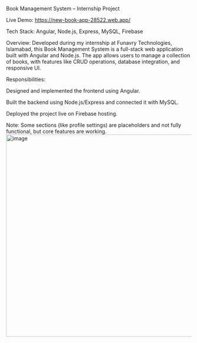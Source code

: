 Book Management System – Internship Project

Live Demo: https://new-book-app-28522.web.app/

Tech Stack: Angular, Node.js, Express, MySQL, Firebase

Overview:
Developed during my internship at Funavry Technologies, Islamabad, this Book Management System is a full-stack web application built with Angular and Node.js. The app allows users to manage a collection of books, with features like CRUD operations, database integration, and responsive UI.

Responsibilities:

Designed and implemented the frontend using Angular.

Built the backend using Node.js/Express and connected it with MySQL.

Deployed the project live on Firebase hosting.

Note: Some sections (like profile settings) are placeholders and not fully functional, but core features are working.
<img width="1162" height="548" alt="image" src="https://github.com/user-attachments/assets/b0f6e8cc-1b8d-45d5-84a4-97efc2e31095" />

